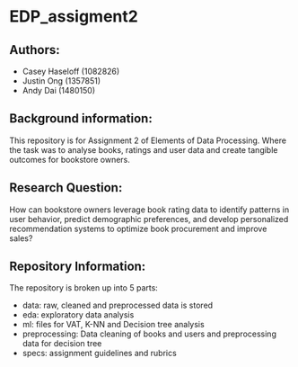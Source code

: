# EDP_assigment2

## Authors:
- Casey Haseloff (1082826)
- Justin Ong (1357851)
- Andy Dai (1480150)

## Background information:
This repository is for Assignment 2 of Elements of Data Processing. Where the task was to analyse books, ratings and user data and create tangible outcomes for bookstore owners.

## Research Question:
How can bookstore owners leverage book rating data to identify patterns in user behavior, predict demographic preferences, and develop personalized recommendation systems to optimize book procurement and improve sales?

## Repository Information:
The repository is broken up into 5 parts:
- data: raw, cleaned and preprocessed data is stored
- eda: exploratory data analysis
- ml: files for VAT, K-NN and Decision tree analysis
- preprocessing: Data cleaning of books and users and preprocessing data for decision tree
- specs: assignment guidelines and rubrics
